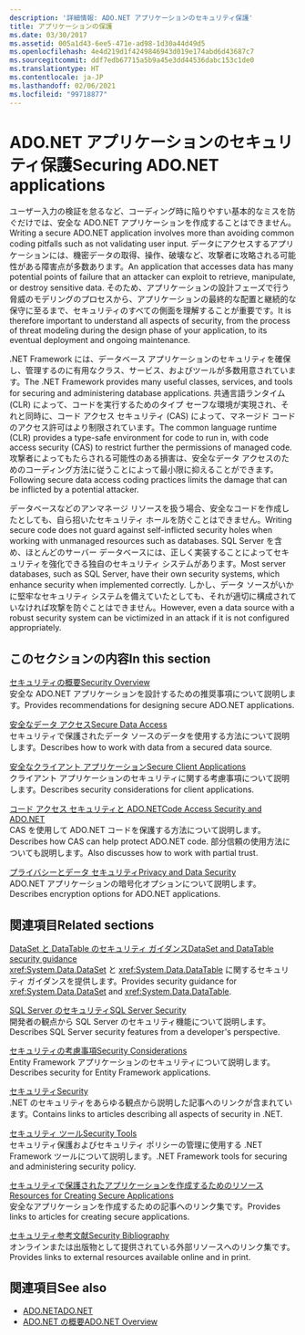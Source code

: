 ```yaml
---
description: '詳細情報: ADO.NET アプリケーションのセキュリティ保護'
title: アプリケーションの保護
ms.date: 03/30/2017
ms.assetid: 005a1d43-6ee5-471e-ad98-1d30a44d49d5
ms.openlocfilehash: 4e4d219d1f4249846943d019e174abd6d43687c7
ms.sourcegitcommit: ddf7edb67715a5b9a45e3dd44536dabc153c1de0
ms.translationtype: HT
ms.contentlocale: ja-JP
ms.lasthandoff: 02/06/2021
ms.locfileid: "99718877"
---
```

# <a name="securing-adonet-applications"></a><span data-ttu-id="6beb1-103">ADO.NET アプリケーションのセキュリティ保護</span><span class="sxs-lookup"><span data-stu-id="6beb1-103">Securing ADO.NET applications</span></span>

<span data-ttu-id="6beb1-104">ユーザー入力の検証を怠るなど、コーディング時に陥りやすい基本的なミスを防ぐだけでは、安全な ADO.NET アプリケーションを作成することはできません。</span><span class="sxs-lookup"><span data-stu-id="6beb1-104">Writing a secure ADO.NET application involves more than avoiding common coding pitfalls such as not validating user input.</span></span> <span data-ttu-id="6beb1-105">データにアクセスするアプリケーションには、機密データの取得、操作、破壊など、攻撃者に攻略される可能性がある障害点が多数あります。</span><span class="sxs-lookup"><span data-stu-id="6beb1-105">An application that accesses data has many potential points of failure that an attacker can exploit to retrieve, manipulate, or destroy sensitive data.</span></span> <span data-ttu-id="6beb1-106">そのため、アプリケーションの設計フェーズで行う脅威のモデリングのプロセスから、アプリケーションの最終的な配置と継続的な保守に至るまで、セキュリティのすべての側面を理解することが重要です。</span><span class="sxs-lookup"><span data-stu-id="6beb1-106">It is therefore important to understand all aspects of security, from the process of threat modeling during the design phase of your application, to its eventual deployment and ongoing maintenance.</span></span>  
  
<span data-ttu-id="6beb1-107">.NET Framework には、データベース アプリケーションのセキュリティを確保し、管理するのに有用なクラス、サービス、およびツールが多数用意されています。</span><span class="sxs-lookup"><span data-stu-id="6beb1-107">The .NET Framework provides many useful classes, services, and tools for securing and administering database applications.</span></span> <span data-ttu-id="6beb1-108">共通言語ランタイム (CLR) によって、コードを実行するためのタイプ セーフな環境が実現され、それと同時に、コード アクセス セキュリティ (CAS) によって、マネージド コードのアクセス許可はより制限されています。</span><span class="sxs-lookup"><span data-stu-id="6beb1-108">The common language runtime (CLR) provides a type-safe environment for code to run in, with code access security (CAS) to restrict further the permissions of managed code.</span></span> <span data-ttu-id="6beb1-109">攻撃者によってもたらされる可能性のある損害は、安全なデータ アクセスのためのコーディング方法に従うことによって最小限に抑えることができます。</span><span class="sxs-lookup"><span data-stu-id="6beb1-109">Following secure data access coding practices limits the damage that can be inflicted by a potential attacker.</span></span>  
  
<span data-ttu-id="6beb1-110">データベースなどのアンマネージ リソースを扱う場合、安全なコードを作成したとしても、自ら招いたセキュリティ ホールを防ぐことはできません。</span><span class="sxs-lookup"><span data-stu-id="6beb1-110">Writing secure code does not guard against self-inflicted security holes when working with unmanaged resources such as databases.</span></span> <span data-ttu-id="6beb1-111">SQL Server を含め、ほとんどのサーバー データベースには、正しく実装することによってセキュリティを強化できる独自のセキュリティ システムがあります。</span><span class="sxs-lookup"><span data-stu-id="6beb1-111">Most server databases, such as SQL Server, have their own security systems, which enhance security when implemented correctly.</span></span> <span data-ttu-id="6beb1-112">しかし、データ ソースがいかに堅牢なセキュリティ システムを備えていたとしても、それが適切に構成されていなければ攻撃を防ぐことはできません。</span><span class="sxs-lookup"><span data-stu-id="6beb1-112">However, even a data source with a robust security system can be victimized in an attack if it is not configured appropriately.</span></span>  
  
## <a name="in-this-section"></a><span data-ttu-id="6beb1-113">このセクションの内容</span><span class="sxs-lookup"><span data-stu-id="6beb1-113">In this section</span></span>

 [<span data-ttu-id="6beb1-114">セキュリティの概要</span><span class="sxs-lookup"><span data-stu-id="6beb1-114">Security Overview</span></span>](security-overview.md)  
 <span data-ttu-id="6beb1-115">安全な ADO.NET アプリケーションを設計するための推奨事項について説明します。</span><span class="sxs-lookup"><span data-stu-id="6beb1-115">Provides recommendations for designing secure ADO.NET applications.</span></span>  
  
 [<span data-ttu-id="6beb1-116">安全なデータ アクセス</span><span class="sxs-lookup"><span data-stu-id="6beb1-116">Secure Data Access</span></span>](secure-data-access.md)  
 <span data-ttu-id="6beb1-117">セキュリティで保護されたデータ ソースのデータを使用する方法について説明します。</span><span class="sxs-lookup"><span data-stu-id="6beb1-117">Describes how to work with data from a secured data source.</span></span>  
  
 [<span data-ttu-id="6beb1-118">安全なクライアント アプリケーション</span><span class="sxs-lookup"><span data-stu-id="6beb1-118">Secure Client Applications</span></span>](secure-client-applications.md)  
 <span data-ttu-id="6beb1-119">クライアント アプリケーションのセキュリティに関する考慮事項について説明します。</span><span class="sxs-lookup"><span data-stu-id="6beb1-119">Describes security considerations for client applications.</span></span>  
  
 [<span data-ttu-id="6beb1-120">コード アクセス セキュリティと ADO.NET</span><span class="sxs-lookup"><span data-stu-id="6beb1-120">Code Access Security and ADO.NET</span></span>](code-access-security.md)  
 <span data-ttu-id="6beb1-121">CAS を使用して ADO.NET コードを保護する方法について説明します。</span><span class="sxs-lookup"><span data-stu-id="6beb1-121">Describes how CAS can help protect ADO.NET code.</span></span> <span data-ttu-id="6beb1-122">部分信頼の使用方法についても説明します。</span><span class="sxs-lookup"><span data-stu-id="6beb1-122">Also discusses how to work with partial trust.</span></span>  
  
 [<span data-ttu-id="6beb1-123">プライバシーとデータ セキュリティ</span><span class="sxs-lookup"><span data-stu-id="6beb1-123">Privacy and Data Security</span></span>](privacy-and-data-security.md)  
 <span data-ttu-id="6beb1-124">ADO.NET アプリケーションの暗号化オプションについて説明します。</span><span class="sxs-lookup"><span data-stu-id="6beb1-124">Describes encryption options for ADO.NET applications.</span></span>  
  
## <a name="related-sections"></a><span data-ttu-id="6beb1-125">関連項目</span><span class="sxs-lookup"><span data-stu-id="6beb1-125">Related sections</span></span>

 [<span data-ttu-id="6beb1-126">DataSet と DataTable のセキュリティ ガイダンス</span><span class="sxs-lookup"><span data-stu-id="6beb1-126">DataSet and DataTable security guidance</span></span>](dataset-datatable-dataview/security-guidance.md)  
 <span data-ttu-id="6beb1-127"><xref:System.Data.DataSet> と <xref:System.Data.DataTable> に関するセキュリティ ガイダンスを提供します。</span><span class="sxs-lookup"><span data-stu-id="6beb1-127">Provides security guidance for <xref:System.Data.DataSet> and <xref:System.Data.DataTable>.</span></span>

 [<span data-ttu-id="6beb1-128">SQL Server のセキュリティ</span><span class="sxs-lookup"><span data-stu-id="6beb1-128">SQL Server Security</span></span>](./sql/sql-server-security.md)  
 <span data-ttu-id="6beb1-129">開発者の観点から SQL Server のセキュリティ機能について説明します。</span><span class="sxs-lookup"><span data-stu-id="6beb1-129">Describes SQL Server security features from a developer's perspective.</span></span>  
  
 [<span data-ttu-id="6beb1-130">セキュリティの考慮事項</span><span class="sxs-lookup"><span data-stu-id="6beb1-130">Security Considerations</span></span>](./ef/security-considerations.md)  
 <span data-ttu-id="6beb1-131">Entity Framework アプリケーションのセキュリティについて説明します。</span><span class="sxs-lookup"><span data-stu-id="6beb1-131">Describes security for Entity Framework applications.</span></span>  
  
 [<span data-ttu-id="6beb1-132">セキュリティ</span><span class="sxs-lookup"><span data-stu-id="6beb1-132">Security</span></span>](../../../standard/security/index.md)  
 <span data-ttu-id="6beb1-133">.NET のセキュリティをあらゆる観点から説明した記事へのリンクが含まれています。</span><span class="sxs-lookup"><span data-stu-id="6beb1-133">Contains links to articles describing all aspects of security in .NET.</span></span>  
  
 <span data-ttu-id="6beb1-134">[セキュリティ ツール](/previous-versions/visualstudio/visual-studio-2008/7w3fd0wb(v=vs.90))</span><span class="sxs-lookup"><span data-stu-id="6beb1-134">[Security Tools](/previous-versions/visualstudio/visual-studio-2008/7w3fd0wb(v=vs.90))</span></span>  
 <span data-ttu-id="6beb1-135">セキュリティ保護およびセキュリティ ポリシーの管理に使用する .NET Framework ツールについて説明します。</span><span class="sxs-lookup"><span data-stu-id="6beb1-135">.NET Framework tools for securing and administering security policy.</span></span>  
  
 <span data-ttu-id="6beb1-136">[セキュリティで保護されたアプリケーションを作成するためのリソース](/previous-versions/visualstudio/visual-studio-2010/ms165101(v=vs.100))</span><span class="sxs-lookup"><span data-stu-id="6beb1-136">[Resources for Creating Secure Applications](/previous-versions/visualstudio/visual-studio-2010/ms165101(v=vs.100))</span></span>  
 <span data-ttu-id="6beb1-137">安全なアプリケーションを作成するための記事へのリンク集です。</span><span class="sxs-lookup"><span data-stu-id="6beb1-137">Provides links to articles for creating secure applications.</span></span>  
  
 [<span data-ttu-id="6beb1-138">セキュリティ参考文献</span><span class="sxs-lookup"><span data-stu-id="6beb1-138">Security Bibliography</span></span>](/visualstudio/ide/securing-applications)  
 <span data-ttu-id="6beb1-139">オンラインまたは出版物として提供されている外部リソースへのリンク集です。</span><span class="sxs-lookup"><span data-stu-id="6beb1-139">Provides links to external resources available online and in print.</span></span>  
  
## <a name="see-also"></a><span data-ttu-id="6beb1-140">関連項目</span><span class="sxs-lookup"><span data-stu-id="6beb1-140">See also</span></span>

- [<span data-ttu-id="6beb1-141">ADO.NET</span><span class="sxs-lookup"><span data-stu-id="6beb1-141">ADO.NET</span></span>](index.md)
- [<span data-ttu-id="6beb1-142">ADO.NET の概要</span><span class="sxs-lookup"><span data-stu-id="6beb1-142">ADO.NET Overview</span></span>](ado-net-overview.md)
